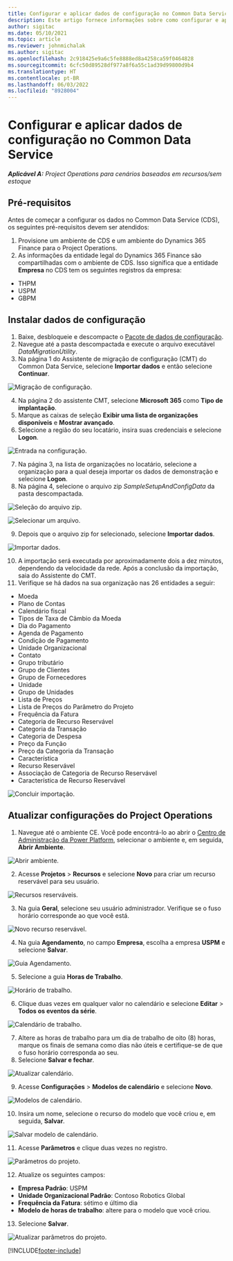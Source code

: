 ```yaml
---
title: Configurar e aplicar dados de configuração no Common Data Service
description: Este artigo fornece informações sobre como configurar e aplicar dados de configuração no Project Operations.
author: sigitac
ms.date: 05/10/2021
ms.topic: article
ms.reviewer: johnmichalak
ms.author: sigitac
ms.openlocfilehash: 2c918425e9a6c5fe8888ed8a4258ca59f0464828
ms.sourcegitcommit: 6cfc50d89528df977a8f6a55c1ad39d99800d9b4
ms.translationtype: HT
ms.contentlocale: pt-BR
ms.lasthandoff: 06/03/2022
ms.locfileid: "8928004"
---
```

# <a name="set-up-and-apply-configuration-data-in-the-common-data-service"></a>Configurar e aplicar dados de configuração no Common Data Service 

_**Aplicável A:** Project Operations para cenários baseados em recursos/sem estoque_



## <a name="prerequisites"></a>Pré-requisitos

Antes de começar a configurar os dados no Common Data Service (CDS), os seguintes pré-requisitos devem ser atendidos:

1.  Provisione um ambiente de CDS e um ambiente do Dynamics 365 Finance para o Project Operations.
2.  As informações da entidade legal do Dynamics 365 Finance são compartilhadas com o ambiente de CDS. Isso significa que a entidade **Empresa** no CDS tem os seguintes registros da empresa:
  - THPM
  - USPM
  - GBPM

## <a name="install-setup-and-configuration-data"></a>Instalar dados de configuração

1. Baixe, desbloqueie e descompacte o [Pacote de dados de configuração](https://download.microsoft.com/download/e/2/d/e2da6c98-d5dd-450c-aabe-fd6bf2ba374b/ProjOpsSampleSetupData-%20Integrated%20Latest.zip).
2. Navegue até a pasta descompactada e execute o arquivo executável *DataMigrationUtility*.
3. Na página 1 do Assistente de migração de configuração (CMT) do Common Data Service, selecione **Importar dados** e então selecione **Continuar**.

![Migração de configuração.](./media/1ConfigurationMigration.png)

4. Na página 2 do assistente CMT, selecione **Microsoft 365** como **Tipo de implantação**.
5. Marque as caixas de seleção **Exibir uma lista de organizações disponíveis** e **Mostrar avançado**.
6. Selecione a região do seu locatário, insira suas credenciais e selecione **Logon**.

![Entrada na configuração.](./media/2ConfigurationSignin.png)

7. Na página 3, na lista de organizações no locatário, selecione a organização para a qual deseja importar os dados de demonstração e selecione **Logon**.
8. Na página 4, selecione o arquivo zip *SampleSetupAndConfigData* da pasta descompactada.

![Seleção do arquivo zip.](./media/3ZipFile.png)

![Selecionar um arquivo.](./media/4SelectAFile.png)

9. Depois que o arquivo zip for selecionado, selecione **Importar dados**.

![Importar dados.](./media/5ImportData.png)

10. A importação será executada por aproximadamente dois a dez minutos, dependendo da velocidade da rede. Após a conclusão da importação, saia do Assistente do CMT. 
11. Verifique se há dados na sua organização nas 26 entidades a seguir:

  - Moeda
  - Plano de Contas
  - Calendário fiscal
  - Tipos de Taxa de Câmbio da Moeda
  - Dia do Pagamento
  - Agenda de Pagamento
  - Condição de Pagamento
  - Unidade Organizacional
  - Contato
  - Grupo tributário
  - Grupo de Clientes
  - Grupo de Fornecedores
  - Unidade
  - Grupo de Unidades
  - Lista de Preços
  - Lista de Preços do Parâmetro do Projeto
  - Frequência da Fatura
  - Categoria de Recurso Reservável
  - Categoria da Transação
  - Categoria de Despesa
  - Preço da Função
  - Preço da Categoria da Transação
  - Característica
  - Recurso Reservável
  - Associação de Categoria de Recurso Reservável
  - Característica de Recurso Reservável

![Concluir importação.](./media/6CompleteImport.png)

## <a name="update-project-operations-configurations"></a>Atualizar configurações do Project Operations

1. Navegue até o ambiente CE. Você pode encontrá-lo ao abrir o [Centro de Administração da Power Platform](https://admin.powerplatform.microsoft.com/environments), selecionar o ambiente e, em seguida, **Abrir Ambiente**. 

![Abrir ambiente.](./media/7OpenEnvironment.png)

2. Acesse **Projetos** > **Recursos** e selecione **Novo** para criar um recurso reservável para seu usuário.

![Recursos reserváveis.](./media/8BookableResources.png)

3. Na guia **Geral**, selecione seu usuário administrador. Verifique se o fuso horário corresponde ao que você está. 

![Novo recurso reservável.](./media/9NewBookableResource.png)

4. Na guia **Agendamento**, no campo **Empresa**, escolha a empresa **USPM** e selecione **Salvar**. 

![Guia Agendamento.](./media/10SchedulingTab.png)

5. Selecione a guia **Horas de Trabalho**.  

![Horário de trabalho.](./media/11WorkHours.png)

6. Clique duas vezes em qualquer valor no calendário e selecione **Editar** > **Todos os eventos da série**. 

![Calendário de trabalho.](./media/12WorkCalendar.png)

7. Altere as horas de trabalho para um dia de trabalho de oito (8) horas, marque os finais de semana como dias não úteis e certifique-se de que o fuso horário corresponda ao seu. 
8. Selecione **Salvar e fechar**.

![Atualizar calendário.](./media/13UpdateCalendar.png)

9. Acesse **Configurações** > **Modelos de calendário** e selecione **Novo**.
 
 ![Modelos de calendário.](./media/14CalendarTemplates.png)
 
 10. Insira um nome, selecione o recurso do modelo que você criou e, em seguida, **Salvar**. 
 
 ![Salvar modelo de calendário.](./media/15SaveCalendarTemplate.png)
 
 11. Acesse **Parâmetros** e clique duas vezes no registro. 
 
 ![Parâmetros do projeto.](./media/16ProjectParameters.png)
 
12. Atualize os seguintes campos:

 - **Empresa Padrão**: USPM
 - **Unidade Organizacional Padrão**: Contoso Robotics Global
 - **Frequência da Fatura**: sétimo e último dia
 - **Modelo de horas de trabalho**: altere para o modelo que você criou.

13. Selecione **Salvar**. 

![Atualizar parâmetros do projeto.](./media/17UpdatedProjectParameters.png)


[!INCLUDE[footer-include](../includes/footer-banner.md)]
